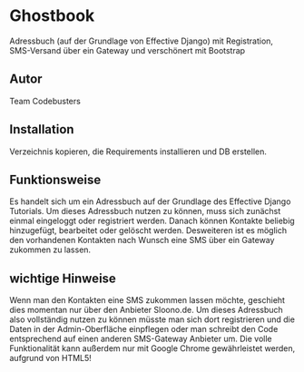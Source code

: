 Ghostbook
=========

Adressbuch (auf der Grundlage von Effective Django) mit Registration, SMS-Versand über ein Gateway und verschönert mit Bootstrap

Autor 
-----
Team Codebusters

Installation 
------------
Verzeichnis kopieren, die Requirements installieren und DB erstellen.

Funktionsweise 
--------------
Es handelt sich um ein Adressbuch auf der Grundlage des Effective Django Tutorials.
Um dieses Adressbuch nutzen zu können, muss sich zunächst einmal eingeloggt oder registriert werden.
Danach können Kontakte beliebig hinzugefügt, bearbeitet oder gelöscht werden.
Desweiteren ist es möglich den vorhandenen Kontakten nach Wunsch eine SMS über ein Gateway zukommen zu lassen.

wichtige Hinweise
-----------------
Wenn man den Kontakten eine SMS zukommen lassen möchte, geschieht dies momentan nur über den Anbieter Sloono.de.
Um dieses Adressbuch also vollständig nutzen zu können müsste man sich dort registrieren und die Daten in der Admin-Oberfläche einpflegen
oder man schreibt den Code entsprechend auf einen anderen SMS-Gateway Anbieter um.
Die volle Funktionalität kann außerdem nur mit Google Chrome gewährleistet werden, aufgrund von HTML5!
		
